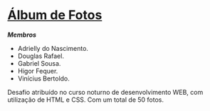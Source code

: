 
# [Álbum de Fotos](https://github.com/Gabriel-Sousa-Amorim/Album-de-Fotos)
***Membros***
 - Adrielly do Nascimento.
 - Douglas Rafael.
 - Gabriel Sousa.
 - Higor Fequer.
 - Vinícius Bertoldo.

Desafio atribuído no curso noturno de desenvolvimento WEB, com utilização de HTML e CSS. Com um total de 50 fotos.

